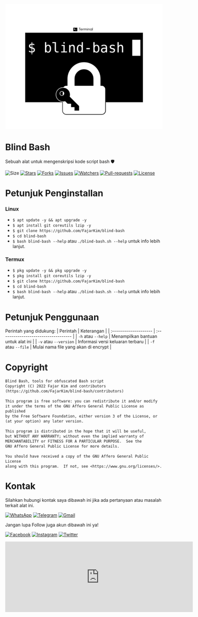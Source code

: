 ![Logo](https://raw.githubusercontent.com/FajarKim/blind-bash/master/images/logo.png)

# Blind Bash
Sebuah alat untuk mengenskripsi kode script bash 🛡️

![Size](https://img.shields.io/github/languages/code-size/FajarKim/blind-bash?label=Blind%20Bash&style=flat-square&logo=github)
[![Stars](https://img.shields.io/github/stars/FajarKim/blind-bash?label=Star&style=flat-square&color=red)](https://github.com/FajarKim/blind-bash/stargazers/)
[![Forks](https://img.shields.io/github/forks/FajarKim/blind-bash?label=Fork&style=flat-square&color=orange)](https://github.com/FajarKim/blind-bash/network/members/)
[![Issues](https://img.shields.io/github/issues/FajarKim/blind-bash?label=Issue&style=flat-square&color=blueviolet)](https://github.com/FajarKim/blind-bash/issues/)
[![Watchers](https://img.shields.io/github/watchers/FajarKim/blind-bash?label=Watch&style=flat-square&color=01ffd1)](https://github.com/FajarKim/blind-bash/watchers/)
[![Pull-requests](https://img.shields.io/github/issues-pr/FajarKim/blind-bash?label=Pull%20requests&style=flat-square&color=0000ff)](https://github.com/FajarKim/blind-bash/pull/)
[![License](https://img.shields.io/github/license/FajarKim/blind-bash?label=License&logo=gnu&style=flat-square)](https://www.gnu.org/licenses/agpl-3.0.html)

# Petunjuk Penginstallan
### Linux
* `$ apt update -y && apt upgrade -y`
* `$ apt install git coreutils lzip -y`
* `$ git clone https://github.com/FajarKim/blind-bash`
* `$ cd blind-bash`
* `$ bash blind-bash --help` atau `./blind-bash.sh --help` untuk info lebih lanjut.

### Termux
* `$ pkg update -y && pkg upgrade -y`
* `$ pkg install git coreutils lzip -y`
* `$ git clone https://github.com/FajarKim/blind-bash`
* `$ cd blind-bash`
* `$ bash blind-bash --help` atau `./blind-bash.sh --help` untuk info lebih lanjut.

# Petunjuk Penggunaan
Perintah yang didukung:
| Perintah              | Keterangan                           |
| :-------------------- | :----------------------------------- |
| `-h` atau `--help`    | Menampilkan bantuan untuk alat ini   |
| `-v` atau `--version` | Informasi versi keluaran terbaru     |
| `-f` atau `--file`    | Mulai nama file yang akan di encrypt |

# Copyright
```text
Blind Bash, tools for obfuscated Bash script
Copyright (C) 2022 Fajar Kim and contributors (https://github.com/FajarKim/blind-bash/contributors)

This program is free software: you can redistribute it and/or modify
it under the terms of the GNU Affero General Public License as published
by the Free Software Foundation, either version 3 of the License, or
(at your option) any later version.

This program is distributed in the hope that it will be useful,
but WITHOUT ANY WARRANTY; without even the implied warranty of
MERCHANTABILITY or FITNESS FOR A PARTICULAR PURPOSE.  See the
GNU Affero General Public License for more details.

You should have received a copy of the GNU Affero General Public License
along with this program.  If not, see <https://www.gnu.org/licenses/>.
```

# Kontak
Silahkan hubungi kontak saya dibawah ini jika ada pertanyaan atau masalah terkait alat ini.

[![WhatsApp](https://img.shields.io/badge/WhatsApp-grey?style=plastic&color=202a33&logo=whatsapp)](https://wa.me/6285659850910?text=Hi) 
[![Telegram](https://img.shields.io/badge/Telegram-grey?style=plastic&color=202a33&logo=telegram)](https://t.me/FajarThea) 
[![Gmail](https://img.shields.io/badge/E%20Mail-grey?style=plastic&color=202a33&logo=gmail)](mailto:fajarrkim@gmail.com) 

Jangan lupa Follow juga akun dibawah ini ya!

[![Facebook](https://img.shields.io/badge/Facebook-grey?style=plastic&color=202a33&logo=facebook)](https://www.facebook.com/profile.php?id=100071979099290) 
[![Instagram](https://img.shields.io/badge/Instagram-grey?style=plastic&color=202a33&logo=instagram)](https://instagram.com/fajarkim_)
[![Twitter](https://img.shields.io/badge/Twitter-grey?style=plastic&color=202a33&logo=twitter)](https://twitter.com/fajarkim_)

<iframe src="https://github.com/sponsors/FajarKim/card" title="Sponsor FajarKim" height="225" width="600" style="border: 0;"></iframe>
